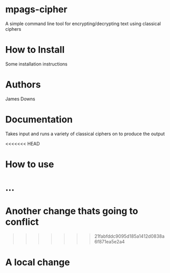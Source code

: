 # mpags-cipher
A simple command line tool for encrypting/decrypting text using classical ciphers

# How to Install
Some installation instructions

# Authors
James Downs

# Documentation
Takes input and runs a variety of classical ciphers on to produce the output

<<<<<<< HEAD
# How to use
...
=======
# Another change thats going to conflict
>>>>>>> 21fabfddc9095d185a1412d0838a6f871ea5e2a4

# A local change
